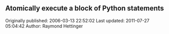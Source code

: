 ## Atomically execute a block of Python statements 
Originally published: 2006-03-13 22:52:02 
Last updated: 2011-07-27 05:04:42 
Author: Raymond Hettinger 
 
<removed>